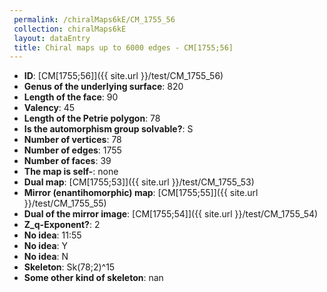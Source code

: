 ```yaml
--- 
 permalink: /chiralMaps6kE/CM_1755_56 
 collection: chiralMaps6kE
 layout: dataEntry
 title: Chiral maps up to 6000 edges - CM[1755;56]
---
```


- **ID**: [CM[1755;56]]({{ site.url }}/test/CM_1755_56)
- **Genus of the underlying surface**: 820
- **Length of the face**: 90
- **Valency**: 45
- **Length of the Petrie polygon**: 78
- **Is the automorphism group solvable?**: S
- **Number of vertices**: 78
- **Number of edges**: 1755
- **Number of faces**: 39
- **The map is self-**: none
- **Dual map**: [CM[1755;53]]({{ site.url }}/test/CM_1755_53)
- **Mirror (enantihomorphic) map**: [CM[1755;55]]({{ site.url }}/test/CM_1755_55)
- **Dual of the mirror image**: [CM[1755;54]]({{ site.url }}/test/CM_1755_54)
- **Z_q-Exponent?**: 2
- **No idea**:  11:55
- **No idea**: Y
- **No idea**: N
- **Skeleton**: Sk(78;2)^15
- **Some other kind of skeleton**: nan
